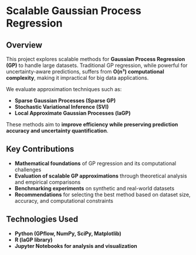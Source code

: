# Scalable Gaussian Process Regression

## Overview
This project explores scalable methods for **Gaussian Process Regression (GP)** to handle large datasets. Traditional GP regression, while powerful for uncertainty-aware predictions, suffers from **O(n³) computational complexity**, making it impractical for big data applications.  

We evaluate approximation techniques such as:  
- **Sparse Gaussian Processes (Sparse GP)**  
- **Stochastic Variational Inference (SVI)**  
- **Local Approximate Gaussian Processes (laGP)**  

These methods aim to **improve efficiency while preserving prediction accuracy and uncertainty quantification**.  

## Key Contributions
- **Mathematical foundations** of GP regression and its computational challenges  
- **Evaluation of scalable GP approximations** through theoretical analysis and empirical comparisons  
- **Benchmarking experiments** on synthetic and real-world datasets  
- **Recommendations** for selecting the best method based on dataset size, accuracy, and computational constraints  

## Technologies Used
- **Python (GPflow, NumPy, SciPy, Matplotlib)**
- **R (laGP library)**
- **Jupyter Notebooks for analysis and visualization**
